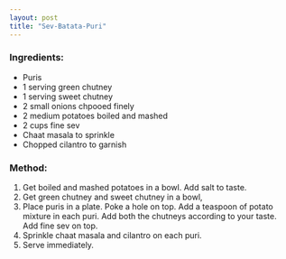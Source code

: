 ```yaml
---
layout: post
title: "Sev-Batata-Puri"
---
```




### Ingredients:
* Puris
* 1 serving green chutney
* 1 serving sweet chutney
* 2 small onions chpooed finely
* 2 medium potatoes boiled and mashed
* 2 cups fine sev
* Chaat masala to sprinkle
* Chopped cilantro to garnish

### Method: 
1. Get boiled and mashed potatoes in a bowl. Add salt to taste. 
2. Get green chutney and sweet chutney in a bowl, 
3. Place puris in a plate. Poke a hole on top. Add a teaspoon of potato mixture in each puri. 
Add both the chutneys according to your taste. Add fine sev on top. 
4. Sprinkle chaat masala and cilantro on each puri. 
5. Serve immediately.